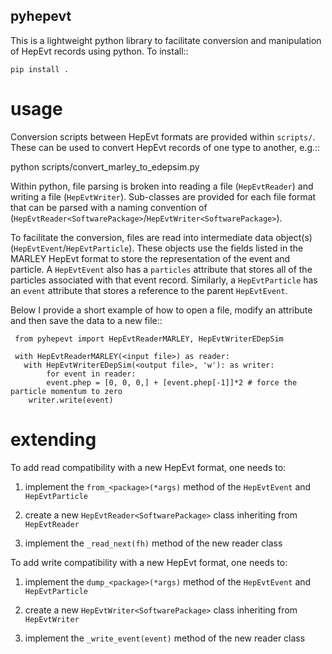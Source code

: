 pyhepevt
--------

This is a lightweight python library to facilitate conversion and manipulation of HepEvt
records using python. To install::

	pip install .

usage
=====

Conversion scripts between HepEvt formats are provided within `scripts/`. These can be used
to convert HepEvt records of one type to another, e.g.::

   python scripts/convert_marley_to_edepsim.py <MARLEY HepEvt file> <EDepSim HepEvt file>

Within python, file parsing is broken into reading a file (``HepEvtReader``) and writing
a file (``HepEvtWriter``). Sub-classes are provided for each file format that can be parsed
with a naming convention of (``HepEvtReader<SoftwarePackage>``/``HepEvtWriter<SoftwarePackage>``).

To facilitate the conversion, files are read into intermediate data object(s)
(``HepEvtEvent``/``HepEvtParticle``). These objects use the fields listed in the MARLEY HepEvt
format to store the representation of the event and particle. A ``HepEvtEvent`` also has a
``particles`` attribute that stores all of the particles associated with that event record.
Similarly, a ``HepEvtParticle`` has an ``event`` attribute that stores a reference to the
parent ``HepEvtEvent``.

Below I provide a short example of how to open a file, modify an attribute and then save the
data to a new file::

     from pyhepevt import HepEvtReaderMARLEY, HepEvtWriterEDepSim

     with HepEvtReaderMARLEY(<input file>) as reader:
       with HepEvtWriterEDepSim(<output file>, 'w'): as writer:
       	    for event in reader:
	    	event.phep = [0, 0, 0,] + [event.phep[-1]]*2 # force the particle momentum to zero
		writer.write(event)

extending
=========

To add read compatibility with a new HepEvt format, one needs to:

 1. implement the ``from_<package>(*args)`` method of the ``HepEvtEvent`` and ``HepEvtParticle``

 2. create a new ``HepEvtReader<SoftwarePackage>`` class inheriting from ``HepEvtReader``

 3. implement the ``_read_next(fh)`` method of the new reader class

To add write compatibility with a new HepEvt format, one needs to:

 1. implement the ``dump_<package>(*args)`` method of the ``HepEvtEvent`` and ``HepEvtParticle``

 2. create a new ``HepEvtWriter<SoftwarePackage>`` class inheriting from ``HepEvtWriter``

 3. implement the ``_write_event(event)`` method of the new reader class